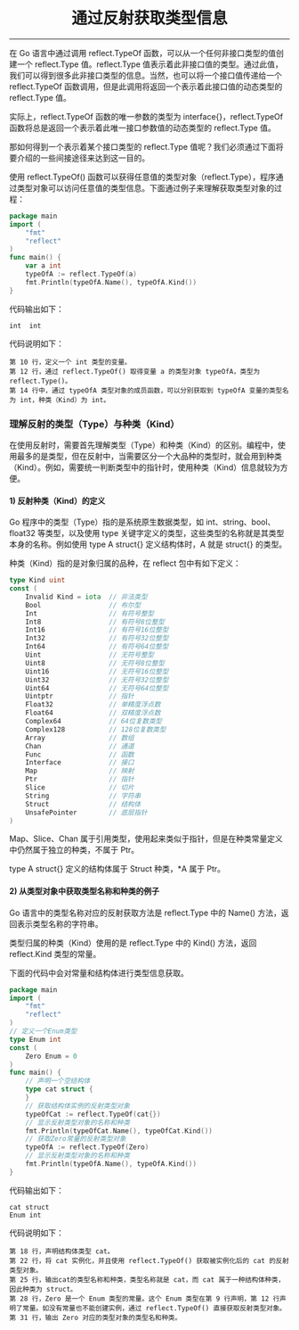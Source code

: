 <center><h1>通过反射获取类型信息</h1></center>

---

在 Go 语言中通过调用 reflect.TypeOf 函数，可以从一个任何非接口类型的值创建一个 reflect.Type 值。reflect.Type 值表示着此非接口值的类型。通过此值，我们可以得到很多此非接口类型的信息。当然，也可以将一个接口值传递给一个 reflect.TypeOf 函数调用，但是此调用将返回一个表示着此接口值的动态类型的 reflect.Type 值。

实际上，reflect.TypeOf 函数的唯一参数的类型为 interface{}，reflect.TypeOf 函数将总是返回一个表示着此唯一接口参数值的动态类型的 reflect.Type 值。

那如何得到一个表示着某个接口类型的 reflect.Type 值呢？我们必须通过下面将要介绍的一些间接途径来达到这一目的。

使用 reflect.TypeOf() 函数可以获得任意值的类型对象（reflect.Type），程序通过类型对象可以访问任意值的类型信息。下面通过例子来理解获取类型对象的过程：

```go
package main
import (
    "fmt"
    "reflect"
)
func main() {
    var a int
    typeOfA := reflect.TypeOf(a)
    fmt.Println(typeOfA.Name(), typeOfA.Kind())
}
```

代码输出如下：

```
int  int
```

代码说明如下：

```
第 10 行，定义一个 int 类型的变量。
第 12 行，通过 reflect.TypeOf() 取得变量 a 的类型对象 typeOfA，类型为 reflect.Type()。
第 14 行中，通过 typeOfA 类型对象的成员函数，可以分别获取到 typeOfA 变量的类型名为 int，种类（Kind）为 int。
```

### 理解反射的类型（Type）与种类（Kind）

在使用反射时，需要首先理解类型（Type）和种类（Kind）的区别。编程中，使用最多的是类型，但在反射中，当需要区分一个大品种的类型时，就会用到种类（Kind）。例如，需要统一判断类型中的指针时，使用种类（Kind）信息就较为方便。

#### 1) 反射种类（Kind）的定义

Go 程序中的类型（Type）指的是系统原生数据类型，如 int、string、bool、float32 等类型，以及使用 type 关键字定义的类型，这些类型的名称就是其类型本身的名称。例如使用 type A struct{} 定义结构体时，A 就是 struct{} 的类型。

种类（Kind）指的是对象归属的品种，在 reflect 包中有如下定义：

```go
type Kind uint
const (
    Invalid Kind = iota  // 非法类型
    Bool                 // 布尔型
    Int                  // 有符号整型
    Int8                 // 有符号8位整型
    Int16                // 有符号16位整型
    Int32                // 有符号32位整型
    Int64                // 有符号64位整型
    Uint                 // 无符号整型
    Uint8                // 无符号8位整型
    Uint16               // 无符号16位整型
    Uint32               // 无符号32位整型
    Uint64               // 无符号64位整型
    Uintptr              // 指针
    Float32              // 单精度浮点数
    Float64              // 双精度浮点数
    Complex64            // 64位复数类型
    Complex128           // 128位复数类型
    Array                // 数组
    Chan                 // 通道
    Func                 // 函数
    Interface            // 接口
    Map                  // 映射
    Ptr                  // 指针
    Slice                // 切片
    String               // 字符串
    Struct               // 结构体
    UnsafePointer        // 底层指针
)
```

Map、Slice、Chan 属于引用类型，使用起来类似于指针，但是在种类常量定义中仍然属于独立的种类，不属于 Ptr。

type A struct{} 定义的结构体属于 Struct 种类，\*A 属于 Ptr。

#### 2) 从类型对象中获取类型名称和种类的例子

Go 语言中的类型名称对应的反射获取方法是 reflect.Type 中的 Name() 方法，返回表示类型名称的字符串。

类型归属的种类（Kind）使用的是 reflect.Type 中的 Kind() 方法，返回 reflect.Kind 类型的常量。

下面的代码中会对常量和结构体进行类型信息获取。

```go
package main
import (
    "fmt"
    "reflect"
)
// 定义一个Enum类型
type Enum int
const (
    Zero Enum = 0
)
func main() {
    // 声明一个空结构体
    type cat struct {
    }
    // 获取结构体实例的反射类型对象
    typeOfCat := reflect.TypeOf(cat{})
    // 显示反射类型对象的名称和种类
    fmt.Println(typeOfCat.Name(), typeOfCat.Kind())
    // 获取Zero常量的反射类型对象
    typeOfA := reflect.TypeOf(Zero)
    // 显示反射类型对象的名称和种类
    fmt.Println(typeOfA.Name(), typeOfA.Kind())
}
```

代码输出如下：

```
cat struct
Enum int
```

代码说明如下：

```
第 18 行，声明结构体类型 cat。
第 22 行，将 cat 实例化，并且使用 reflect.TypeOf() 获取被实例化后的 cat 的反射类型对象。
第 25 行，输出cat的类型名称和种类，类型名称就是 cat，而 cat 属于一种结构体种类，因此种类为 struct。
第 28 行，Zero 是一个 Enum 类型的常量。这个 Enum 类型在第 9 行声明，第 12 行声明了常量。如没有常量也不能创建实例，通过 reflect.TypeOf() 直接获取反射类型对象。
第 31 行，输出 Zero 对应的类型对象的类型名和种类。
```
